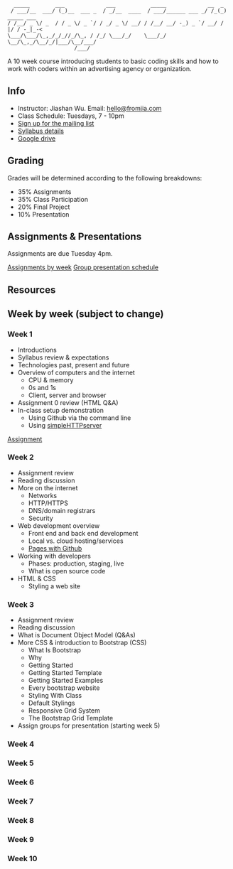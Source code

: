 ```
  _____        ___             ___           _____             __  _            
 / ___/__  ___/ (_)__  ___ _  / _/__  ____  / ___/______ ___ _/ /_(_)  _____ ___
/ /__/ _ \/ _  / / _ \/ _ `/ / _/ _ \/ __/ / /__/ __/ -_) _ `/ __/ / |/ / -_|_-<
\___/\___/\_,_/_/_//_/\_, / /_/ \___/_/    \___/_/  \__/\_,_/\__/_/|___/\__/___/
                     /___/                                                                                                         
```

A 10 week course introducing students to basic coding skills and how to work with coders within an advertising agency or organization.

## Info
* Instructor: Jiashan Wu. Email: hello@fromjia.com
* Class Schedule: Tuesdays, 7 - 10pm
* [Sign up for the mailing list](https://groups.google.com/forum/#!forum/coding4creatives)
* [Syllabus details](https://docs.google.com/document/d/1RvxVYLn1Slns8Uvr6boPTcQ714DEvQZi77NMqE20MIQ/edit#)
* [Google drive](https://drive.google.com/drive/u/1/folders/0B7dGfgUMgFffY2JGSnlEUk5rblk)

## Grading
Grades will be determined according to the following breakdowns:
* 35% Assignments 
* 35% Class Participation
* 20% Final Project 
* 10% Presentation

## Assignments & Presentations
Assignments are due Tuesday 4pm. 

[Assignments by week](https://github.com/OhJia/Coding4Creatives-S17/wiki)
[Group presentation schedule](https://github.com/OhJia/Coding4Creatives-S17/wiki/Group-Presentation-Schedule)

## Resources

## Week by week (subject to change)

### Week 1
* Introductions
* Syllabus review & expectations
* Technologies past, present and future
* Overview of computers and the internet
	* CPU & memory
	* 0s and 1s
	* Client, server and browser
* Assignment 0 review (HTML Q&A)
* In-class setup demonstration
	* Using Github via the command line 
 	* Using [simpleHTTPserver](https://github.com/processing/p5.js/wiki/Local-server)

[Assignment](https://github.com/OhJia/Coding4Creatives-S17/wiki/Week-1-Assignment)

### Week 2
* Assignment review
* Reading discussion
* More on the internet
	* Networks
	* HTTP/HTTPS
	* DNS/domain registrars
	* Security 
* Web development overview
	* Front end and back end development
	* Local vs. cloud hosting/services
	* [Pages with Github](https://pages.github.com/)
* Working with developers
	* Phases: production, staging, live
	* What is open source code
* HTML & CSS
	* Styling a web site


### Week 3
* Assignment review
* Reading discussion
* What is Document Object Model (Q&As)
* More CSS & introduction to Bootstrap (CSS)
	* What Is Bootstrap
	* Why
	* Getting Started
	* Getting Started Template
	* Getting Started Examples
	* Every bootstrap website
	* Styling With Class
	* Default Stylings
	* Responsive Grid System
	* The Bootstrap Grid Template
* Assign groups for presentation (starting week 5)


### Week 4

### Week 5

### Week 6

### Week 7

### Week 8

### Week 9

### Week 10
